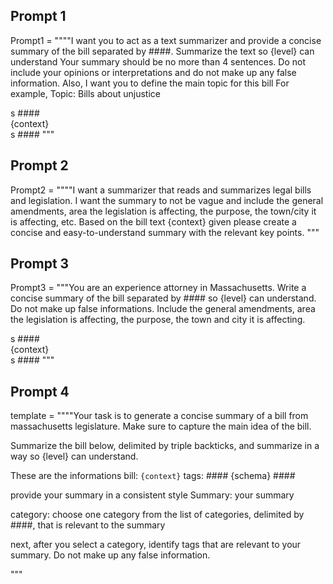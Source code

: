 ## Prompt 1
Prompt1 = 
""""I want you to act as a text summarizer and provide a concise summary of the bill separated by ####. 
Summarize the text so {level} can understand Your summary should be no more than 4 sentences. 
Do not include your opinions or interpretations and do not make up any false information. 
Also, I want you to define the main topic for this bill For example, Topic: Bills about unjustice

s #### \
{context} \
s #### """

## Prompt 2
Prompt2 = 
""""I want a summarizer that reads and summarizes legal bills and legislation. I want the summary to not be vague and include the general amendments, area the legislation is affecting, the purpose, the town/city it is affecting, etc.  Based on the bill text {context} given please create a concise and easy-to-understand summary with the relevant key points.
"""

## Prompt 3
Prompt3 = 
"""You are an experience attorney in Massachusetts. Write a concise summary of the bill separated by #### so {level} can understand. Do not make up false informations.
Include the general amendments, area the legislation is affecting, the purpose, the town and city it is affecting. 

s #### \
{context} \
s #### """

## Prompt 4
template = """"Your task is to generate a concise summary of a bill
from massachusetts legislature. Make sure to capture the main idea of the bill.

Summarize the bill below, delimited by triple backticks, and summarize in a way so {level} can understand.

These are the informations
bill: ```{context}``` 
tags: #### {schema} ####

provide your summary in a consistent style
Summary: your summary

category: choose one category from the list of categories, delimited by ####, that is relevant to the summary

next, after you select a category, identify tags that are relevant to your summary.
Do not make up any false information.

"""
